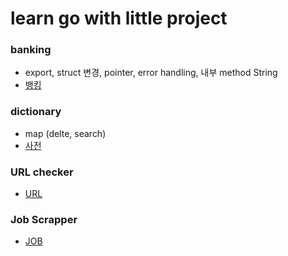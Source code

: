 # learn go with little project

### banking

- export, struct 변경, pointer, error handling, 내부 method String
- [뱅킹](./accounts/banking.md)


### dictionary

- map (delte, search)
- [사전](./mydict/dict.md)

### URL checker

- [URL](./url/url.md)

### Job Scrapper

- [JOB](./job/job.md)